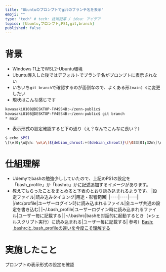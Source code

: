 ```yaml
---
title: "Ubuntuのプロンプトでgitのブランチ名を表示"
emoji: ""
type: "tech" # tech: 技術記事 / idea: アイデア
topics: [Ubuntu,プロンプト,PS1,git,branch]
published: false
---
```

# 背景
* Windows 11上でWSL2-Ubuntu環境
* Ubuntu導入した後ではデフォルトでブランチ名がプロンプトに表示されない
* いちいち`git branch`で確認するのが面倒なので、よくある形`(main) $`に変更したい
* 現状はこんな感じです
```bash
kawasaki8108@DESKTOP-FV4SS4B:~/zenn-public$
kawasaki8108@DESKTOP-FV4SS4B:~/zenn-public$ git branch
* main
```
* 表示形式の設定確認すると下の通り（え？なんでこんなに長い？）
```bash
$ echo $PS1
\[\e]0;\u@\h: \w\a\]${debian_chroot:+($debian_chroot)}\[\033[01;32m\]\u@\h\[\033[00m\]:\[\033[01;34m\]\w\[\033[00m\]\$
```
# 仕組理解
* Udemyでbashの勉強少ししていたので、上記のPS1の設定を「bash_profile」か「bashrc」かに記述追加するイメージがあります。
* 教えてもらったことをまとめると下表のとおり読み込まれるようです。
|設定ファイル|読み込みタイミング|用途・影響範囲|
|----|----|----|
|/etc/profile|ユーザーログイン時に読み込まれるファイル|全ユーザ共通の設定を書き込む|
|~/.bash_profile|ユーザーログイン時に読み込まれるファイル|ユーザー毎に記載する|
|~/.bashrc|bashを対話的に起動するとき（≠シェルスクリプト実行）に読み込まれる|ユーザー毎に記載する|
参考）[Bash: .bashrcと.bash_profileの違いを今度こそ理解する](https://techracho.bpsinc.jp/hachi8833/2021_07_08/66396)

# 実施したこと
プロンプトの表示形式の設定を確認

